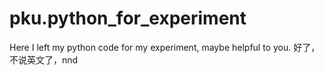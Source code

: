 # pku.python_for_experiment
Here I left my python code for my experiment, maybe helpful to you.
好了，不说英文了，nnd
